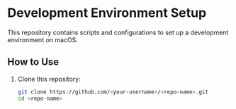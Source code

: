 # Development Environment Setup

This repository contains scripts and configurations to set up a development environment on macOS.

## How to Use

1. Clone this repository:
   ```bash
   git clone https://github.com/<your-username>/<repo-name>.git
   cd <repo-name>

